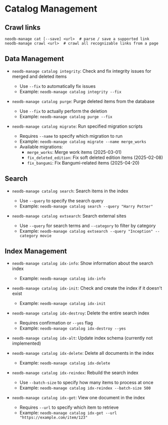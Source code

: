 # Catalog Management

## Crawl links

```
neodb-manage cat [--save] <url>  # parse / save a supported link
neodb-manage crawl <url>  # crawl all recognizable links from a page
```
## Data Management

- `neodb-manage catalog integrity`: Check and fix integrity issues for merged and deleted items
  - Use `--fix` to automatically fix issues
  - Example: `neodb-manage catalog integrity --fix`

- `neodb-manage catalog purge`: Purge deleted items from the database
  - Use `--fix` to actually perform the deletion
  - Example: `neodb-manage catalog purge --fix`

- `neodb-manage catalog migrate`: Run specified migration scripts
  - Requires `--name` to specify which migration to run
  - Example: `neodb-manage catalog migrate --name merge_works`
  - Available migrations:
    - `merge_works`: Merge work items (2025-03-01)
    - `fix_deleted_edition`: Fix soft deleted edition items (2025-02-08)
    - `fix_bangumi`: Fix Bangumi-related items (2025-04-20)

## Search

- `neodb-manage catalog search`: Search items in the index
  - Use `--query` to specify the search query
  - Example: `neodb-manage catalog search --query "Harry Potter"`

- `neodb-manage catalog extsearch`: Search external sites
  - Use `--query` for search terms and `--category` to filter by category
  - Example: `neodb-manage catalog extsearch --query "Inception" --category movie`

## Index Management

- `neodb-manage catalog idx-info`: Show information about the search index
  - Example: `neodb-manage catalog idx-info`

- `neodb-manage catalog idx-init`: Check and create the index if it doesn't exist
  - Example: `neodb-manage catalog idx-init`

- `neodb-manage catalog idx-destroy`: Delete the entire search index
  - Requires confirmation or `--yes` flag
  - Example: `neodb-manage catalog idx-destroy --yes`

- `neodb-manage catalog idx-alt`: Update index schema (currently not implemented)

- `neodb-manage catalog idx-delete`: Delete all documents in the index
  - Example: `neodb-manage catalog idx-delete`

- `neodb-manage catalog idx-reindex`: Rebuild the search index
  - Use `--batch-size` to specify how many items to process at once
  - Example: `neodb-manage catalog idx-reindex --batch-size 500`

- `neodb-manage catalog idx-get`: View one document in the index
  - Requires `--url` to specify which item to retrieve
  - Example: `neodb-manage catalog idx-get --url "https://example.com/item/123"`
